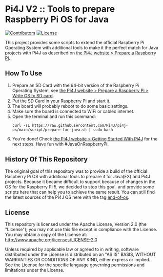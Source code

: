 # Pi4J V2 :: Tools to prepare Raspberry Pi OS for Java

[![Contributors](https://img.shields.io/github/contributors/Pi4J/pi4j-os)](https://github.com/Pi4J/pi4j-os/graphs/contributors)
[![License](https://img.shields.io/github/license/Pi4J/pi4j-os)](https://github.com/Pi4J/pi4j-os/blob/main/LICENSE)

This project provides some scripts to extend the official Raspberry Pi Operating System with additional tools to make it the perfect match for Java projects with Pi4J as described on [the Pi4J website > Prepare a Raspberry Pi](https://www.pi4j.com/prepare/).

## How To Use

1. Prepare an SD Card with the 64-bit version of the Raspberry Pi Operating System, see [the Pi4J website > Prepare a Raspberry Pi > Write OS to SD card](https://www.pi4j.com/prepare/sd-card/).
2. Put the SD Card in your Raspberry Pi and start it.
3. The board will probably reboot to do some basic settings.
4. Make sure the board is connected to WiFi or cabled internet.
5. Open the terminal and run this command:
    ```shell
    curl -sL https://raw.githubusercontent.com/Pi4J/pi4j-os/main/script/prepare-for-java.sh | sudo bash
    ```
6. You're done! Check [the Pi4J website > Getting Started With Pi4J](https://www.pi4j.com/getting-started/) for the next steps. Have fun with #JavaOnRaspberryPi.

## History Of This Repository

The original goal of this repository was to provide a build of the official Raspberry Pi OS with additional tools to prepare it for Java(FX) and Pi4J projects. Because it became difficult to support because of changes in the OS for the Raspberry Pi 5, we decided to stop this goal, and provide some scripts here that can help you to achieve the same result. You can still find the latest sources of the Pi4J OS here with the tag [end-of-os](https://github.com/Pi4J/pi4j-os/releases/tag/end-of-os).

## License

This repository is licensed under the Apache License, Version 2.0 (the "License"); you may not use this file except in compliance with the
License. You may obtain a copy of the License at: http://www.apache.org/licenses/LICENSE-2.0

Unless required by applicable law or agreed to in writing, software distributed under the License is distributed on an "AS IS" BASIS,
WITHOUT WARRANTIES OR CONDITIONS OF ANY KIND, either express or implied. See the License for the specific language governing permissions and
limitations under the License.
